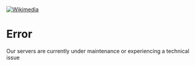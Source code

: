[![Wikimedia](https://www.wikimedia.org/static/images/wmf-logo-2x.png)](https://www.wikimedia.org/)

# Error

Our servers are currently under maintenance or experiencing a technical issue